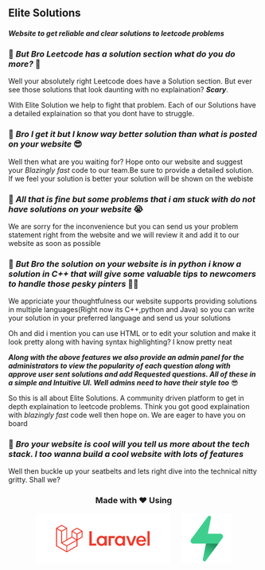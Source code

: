 ## Elite Solutions 
#### *Website to get reliable and clear solutions to leetcode problems*

### 💭 *But Bro Leetcode has a solution section what do you do more?* 🤔

Well your absolutely right Leetcode does have a Solution section. But ever see those solutions that look daunting with no explaination? ***Scary***. 

With Elite Solution we help to fight that problem. Each of our Solutions have a detailed explaination so that you dont have to struggle.

### 💭 *Bro I get it but I know  way better solution than what is posted on your website* 😎

Well then what are you waiting for? Hope onto our website and suggest your *Blazingly fast* code to our team.Be sure to provide a detailed solution. If we feel your solution is better your solution will be shown on the webiste

### 💭 *All that is fine but some problems that i am stuck with do not have solutions on your website* 😭

We are sorry for the inconvenience but you can send us your problem statement right from the website and we will review it and add it to our website as soon as possible

### 💭 *But Bro the solution on your website is in python i know a solution in C++ that will give some valuable tips to newcomers to handle those pesky pinters* 🧑‍🏫

We appriciate your thoughtfulness our website supports providing solutions in multiple languages(Right now its C++,python and Java) so you can write your solution in your preferred language and send us your solutions

Oh and did i mention you can use HTML or to edit your solution and make it look pretty along with having syntax highlighting? I know pretty neat

***Along with the above features we also provide an admin panel for the administrators to view the popularity of each question along with approve user sent solutions and add Requested questions. All of these in a simple and Intuitive UI. Well admins need to have their style too*** 😎

So this is all about Elite Solutions. A community driven platform to get in depth explaination to leetcode problems. Think you got good explaination with *blazingly fast* code well then hope on. We are eager to have you on board 

### 💭 *Bro your website is cool will you tell us more about the tech stack. I too wanna build a cool website with lots of features*

Well then buckle up your seatbelts and lets right dive into the technical nitty gritty. Shall we?

### <div align="center"> Made with ❤️ Using</strong> </div> 

<p align="center">
    <img src="ReadmeImages/Laravel.svg" height=100px style="margin-right:20px">
    <img src="ReadmeImages/Supabase.png" height=100px>
</p>



